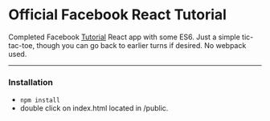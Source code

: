 
# Official Facebook React Tutorial

Completed Facebook [Tutorial](https://facebook.github.io/react/tutorial/tutorial.html) React app with  some ES6. Just a simple tic-tac-toe, though you can go back to earlier turns if desired. No webpack used.

---

### Installation

- `npm install`
- double click on index.html located in /public.